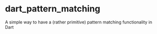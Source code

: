 # dart_pattern_matching
A simple way to have a (rather primitive) pattern matching functionality in Dart
